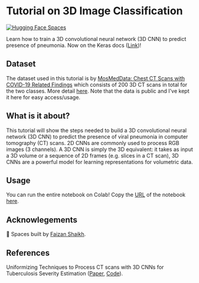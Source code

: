 # Tutorial on 3D Image Classification 

[![Hugging Face Spaces](https://img.shields.io/badge/🤗%20Hugging%20Face-Spaces-blue)](https://huggingface.co/spaces/keras-io/3D_CNN_Pneumonia)

Learn how to train a 3D convolutional neural network (3D CNN) to predict presence of pneumonia. Now on the Keras docs ([Link](https://keras.io/examples/vision/3D_image_classification/))!

## Dataset

The dataset used in this tutorial is by [MosMedData: Chest CT Scans with COVID-19 Related Findings](https://www.medrxiv.org/content/10.1101/2020.05.20.20100362v1) which consists of 200 3D CT scans in total for the two classes. More detail [here](https://github.com/hasibzunair/3D-image-classification-tutorial/releases/tag/v0.2). Note that the data is public and I've kept it here for easy access/usage.

## What is it about?

This tutorial will show the steps needed to build a 3D convolutional neural network (3D CNN) to predict the presence of viral pneumonia in computer tomography (CT) scans. 2D CNNs are commonly used to process RGB images (3 channels). A 3D CNN is simply the 3D equivalent: it takes as input a 3D volume or a sequence of 2D frames (e.g. slices in a CT scan), 3D CNNs are a powerful model for learning representations for volumetric data.

## Usage

You can run the entire notebook on Colab! Copy the [URL](https://github.com/hasibzunair/3D-image-classification-tutorial/blob/master/3D_image_classification.ipynb) of the notebook [here](https://colab.research.google.com/github/). 

## Acknowlegements
🤗 Spaces built by [Faizan Shaikh](https://github.com/faizankshaikh).

## References
Uniformizing Techniques to Process CT scans with 3D CNNs for Tuberculosis Severity Estimation ([Paper](https://arxiv.org/abs/2007.13224), [Code](https://github.com/hasibzunair/uniformizing-3D)).

